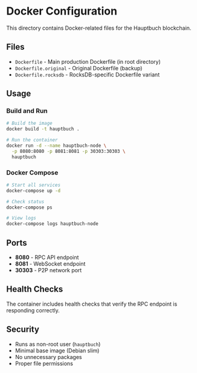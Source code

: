 # Docker Configuration

This directory contains Docker-related files for the Hauptbuch blockchain.

## Files

- `Dockerfile` - Main production Dockerfile (in root directory)
- `Dockerfile.original` - Original Dockerfile (backup)
- `Dockerfile.rocksdb` - RocksDB-specific Dockerfile variant

## Usage

### Build and Run

```bash
# Build the image
docker build -t hauptbuch .

# Run the container
docker run -d --name hauptbuch-node \
  -p 8080:8080 -p 8081:8081 -p 30303:30303 \
  hauptbuch
```

### Docker Compose

```bash
# Start all services
docker-compose up -d

# Check status
docker-compose ps

# View logs
docker-compose logs hauptbuch-node
```

## Ports

- **8080** - RPC API endpoint
- **8081** - WebSocket endpoint  
- **30303** - P2P network port

## Health Checks

The container includes health checks that verify the RPC endpoint is responding correctly.

## Security

- Runs as non-root user (`hauptbuch`)
- Minimal base image (Debian slim)
- No unnecessary packages
- Proper file permissions
